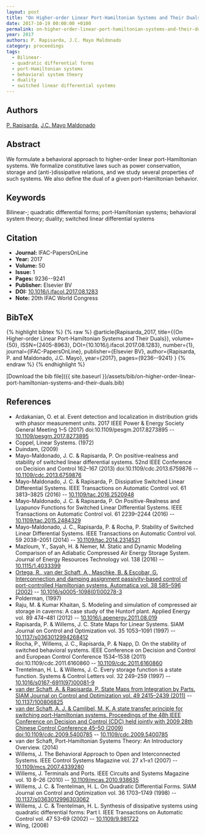 ```yaml
---
layout: post
title: "On Higher-order Linear Port-Hamiltonian Systems and Their Duals"
date: 2017-10-19 00:00:00 +0100
permalink: on-higher-order-linear-port-hamiltonian-systems-and-their-duals
year: 2017
authors: P. Rapisarda, J.C. Mayo Maldonado
category: proceedings
tags:
  - Bilinear-
  - quadratic differential forms
  - port-Hamiltonian systems
  - behavioral system theory
  - duality
  - switched linear differential systems
---
```

 
## Authors
[P. Rapisarda](authors/paolo-rapisarda), [J.C. Mayo Maldonado](authors/j-c-mayo-maldonado)
 
## Abstract
We formulate a behavioral approach to higher-order linear port-Hamiltonian systems. We formalize constitutive laws such as power conservation, storage and (anti-)dissipative relations, and we study several properties of such systems. We also define the dual of a given port-Hamiltonian behavior.
 
## Keywords
Bilinear-; quadratic differential forms; port-Hamiltonian systems; behavioral system theory; duality; switched linear differential systems
 
## Citation
- **Journal:** IFAC-PapersOnLine
- **Year:** 2017
- **Volume:** 50
- **Issue:** 1
- **Pages:** 9236--9241
- **Publisher:** Elsevier BV
- **DOI:** [10.1016/j.ifacol.2017.08.1283](https://doi.org/10.1016/j.ifacol.2017.08.1283)
- **Note:** 20th IFAC World Congress
 
## BibTeX
{% highlight bibtex %}
{% raw %}
@article{Rapisarda_2017,
  title={{On Higher-order Linear Port-Hamiltonian Systems and Their Duals}},
  volume={50},
  ISSN={2405-8963},
  DOI={10.1016/j.ifacol.2017.08.1283},
  number={1},
  journal={IFAC-PapersOnLine},
  publisher={Elsevier BV},
  author={Rapisarda, P. and Maldonado, J.C. Mayo},
  year={2017},
  pages={9236--9241}
}
{% endraw %}
{% endhighlight %}
 
[Download the bib file]({{ site.baseurl }}/assets/bib/on-higher-order-linear-port-hamiltonian-systems-and-their-duals.bib)
 
## References
- Ardakanian, O. et al. Event detection and localization in distribution grids with phasor measurement units. 2017 IEEE Power &amp; Energy Society General Meeting 1–5 (2017) doi:10.1109/pesgm.2017.8273895 -- [10.1109/pesgm.2017.8273895](https://doi.org/10.1109/pesgm.2017.8273895)
- Coppel, Linear Systems. (1972)
- Duindam, (2009)
- Mayo-Maldonado, J. C. & Rapisarda, P. On positive-realness and stability of switched linear differential systems. 52nd IEEE Conference on Decision and Control 162–167 (2013) doi:10.1109/cdc.2013.6759876 -- [10.1109/cdc.2013.6759876](https://doi.org/10.1109/cdc.2013.6759876)
- Mayo-Maldonado, J. C. & Rapisarda, P. Dissipative Switched Linear Differential Systems. IEEE Transactions on Automatic Control vol. 61 3813–3825 (2016) -- [10.1109/tac.2016.2520948](https://doi.org/10.1109/tac.2016.2520948)
- Mayo-Maldonado, J. C. & Rapisarda, P. On Positive-Realness and Lyapunov Functions for Switched Linear Differential Systems. IEEE Transactions on Automatic Control vol. 61 2239–2244 (2016) -- [10.1109/tac.2015.2484329](https://doi.org/10.1109/tac.2015.2484329)
- Mayo-Maldonado, J. C., Rapisarda, P. & Rocha, P. Stability of Switched Linear Differential Systems. IEEE Transactions on Automatic Control vol. 59 2038–2051 (2014) -- [10.1109/tac.2014.2314521](https://doi.org/10.1109/tac.2014.2314521)
- Mazloum, Y., Sayah, H. & Nemer, M. Static and Dynamic Modeling Comparison of an Adiabatic Compressed Air Energy Storage System. Journal of Energy Resources Technology vol. 138 (2016) -- [10.1115/1.4033399](https://doi.org/10.1115/1.4033399)
- [Ortega, R., van der Schaft, A., Maschke, B. & Escobar, G. Interconnection and damping assignment passivity-based control of port-controlled Hamiltonian systems. Automatica vol. 38 585–596 (2002)](interconnection-and-damping-assignment-passivity-based-control-of-port-controlled-hamiltonian-systems) -- [10.1016/s0005-1098(01)00278-3](https://doi.org/10.1016/s0005-1098(01)00278-3)
- Polderman, (1997)
- Raju, M. & Kumar Khaitan, S. Modeling and simulation of compressed air storage in caverns: A case study of the Huntorf plant. Applied Energy vol. 89 474–481 (2012) -- [10.1016/j.apenergy.2011.08.019](https://doi.org/10.1016/j.apenergy.2011.08.019)
- Rapisarda, P. & Willems, J. C. State Maps for Linear Systems. SIAM Journal on Control and Optimization vol. 35 1053–1091 (1997) -- [10.1137/s0363012994268412](https://doi.org/10.1137/s0363012994268412)
- Rocha, P., Willems, J. C., Rapisarda, P. & Napp, D. On the stability of switched behavioral systems. IEEE Conference on Decision and Control and European Control Conference 1534–1538 (2011) doi:10.1109/cdc.2011.6160860 -- [10.1109/cdc.2011.6160860](https://doi.org/10.1109/cdc.2011.6160860)
- Trentelman, H. L. & Willems, J. C. Every storage function is a state function. Systems &amp; Control Letters vol. 32 249–259 (1997) -- [10.1016/s0167-6911(97)00081-9](https://doi.org/10.1016/s0167-6911(97)00081-9)
- [van der Schaft, A. & Rapisarda, P. State Maps from Integration by Parts. SIAM Journal on Control and Optimization vol. 49 2415–2439 (2011)](state-maps-from-integration-by-parts) -- [10.1137/100806825](https://doi.org/10.1137/100806825)
- [van der Schaft, A. J. & Camlibel, M. K. A state transfer principle for switching port-Hamiltonian systems. Proceedings of the 48h IEEE Conference on Decision and Control (CDC) held jointly with 2009 28th Chinese Control Conference 45–50 (2009) doi:10.1109/cdc.2009.5400785](a-state-transfer-principle-for-switching-port-hamiltonian-systems) -- [10.1109/cdc.2009.5400785](https://doi.org/10.1109/cdc.2009.5400785)
- van der Schaft, Port-Hamiltonian Systems Theory: An Introductory Overview. (2014)
- Willems, J. The Behavioral Approach to Open and Interconnected Systems. IEEE Control Systems Magazine vol. 27 x1–x1 (2007) -- [10.1109/mcs.2007.4339280](https://doi.org/10.1109/mcs.2007.4339280)
- Willems, J. Terminals and Ports. IEEE Circuits and Systems Magazine vol. 10 8–26 (2010) -- [10.1109/mcas.2010.938635](https://doi.org/10.1109/mcas.2010.938635)
- Willems, J. C. & Trentelman, H. L. On Quadratic Differential Forms. SIAM Journal on Control and Optimization vol. 36 1703–1749 (1998) -- [10.1137/s0363012996303062](https://doi.org/10.1137/s0363012996303062)
- Willems, J. C. & Trentelman, H. L. Synthesis of dissipative systems using quadratic differential forms: Part I. IEEE Transactions on Automatic Control vol. 47 53–69 (2002) -- [10.1109/9.981722](https://doi.org/10.1109/9.981722)
- Wing, (2008)

